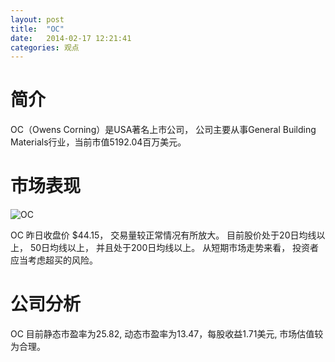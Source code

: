 ```yaml
---
layout: post
title:  "OC"
date:   2014-02-17 12:21:41
categories: 观点
---
```


# 简介
OC（Owens Corning）是USA著名上市公司，
公司主要从事General Building Materials行业，当前市值5192.04百万美元。

# 市场表现

![OC](http://finviz.com/chart.ashx?t=OC&ty=c&ta=1&p=d&s=l)

OC 昨日收盘价 $44.15，
交易量较正常情况有所放大。
目前股价处于20日均线以上，
50日均线以上，
并且处于200日均线以上。
从短期市场走势来看，
投资者应当考虑超买的风险。

# 公司分析
OC 目前静态市盈率为25.82, 动态市盈率为13.47，每股收益1.71美元,
市场估值较为合理。
